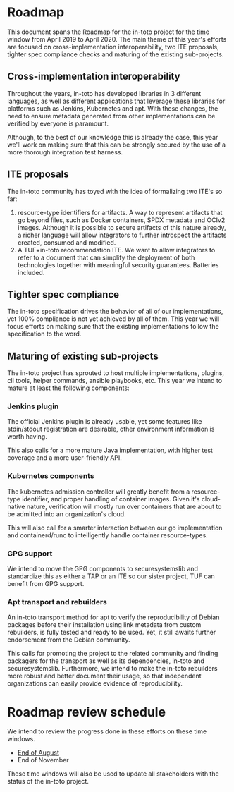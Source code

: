 Roadmap
=======

This document spans the Roadmap for the in-toto project for the time window
from April 2019 to April 2020. The main theme of this year's efforts are
focused on cross-implementation interoperability, two ITE proposals, tighter
spec compliance checks and maturing of the existing sub-projects.

## Cross-implementation interoperability

Throughout the years, in-toto has developed libraries in 3 different languages,
as well as different applications that leverage these libraries for platforms
such as Jenkins, Kubernetes and apt. With these changes, the need to ensure
metadata generated from other implementations can be verified by everyone is
paramount.

Although, to the best of our knowledge this is already the case, this year
we'll work on making sure that this can be strongly secured by the use of a
more thorough integration test harness.

## ITE proposals

The in-toto community has toyed with the idea of formalizing two ITE's so far:

1. resource-type identifiers for artifacts. A way to represent artifacts that
   go beyond files, such as Docker containers, SPDX metadata and OCIv2 images.
   Although it is possible to secure artifacts of this nature already, a richer
   language will allow integrators to further introspect the artifacts created,
   consumed and modified.
2. A TUF+in-toto recommendation ITE. We want to allow integrators to refer to a
   document that can simplify the deployment of both technologies together with
   meaningful security guarantees. Batteries included.

## Tighter spec compliance

The in-toto specification drives the behavior of all of our implementations,
yet 100% compliance is not yet achieved by all of them. This year we will focus
efforts on making sure that the existing implementations follow the
specification to the word.

## Maturing of existing sub-projects

The in-toto project has sprouted to host multiple implementations, plugins, cli
tools, helper commands, ansible playbooks, etc. This year we intend to mature
at least the following components:

### Jenkins plugin

The official Jenkins plugin is already usable, yet some features like
stdin/stdout registration are desirable, other environment information is
worth having.

This also calls for a more mature Java implementation, with higher test
coverage and a more user-friendly API.

### Kubernetes components

The kubernetes admission controller will greatly benefit from a resource-type
identifier, and proper handling of container images. Given it's cloud-native
nature, verification will mostly run over containers that are about to be
admitted into an organization's cloud.

This will also call for a smarter interaction between our go implementation and
containerd/runc to intelligently handle container resource-types.

### GPG support

We intend to move the GPG components to securesystemslib and standardize this as
either a TAP or an ITE so our sister project, TUF can benefit from GPG support.

### Apt transport and rebuilders

An in-toto transport method for apt to verify the reproducibility of Debian
packages before their installation using link metadata from custom rebuilders,
is fully tested and ready to be used. Yet, it still awaits further endorsement
from the Debian community.

This calls for promoting the project to the related community and finding
packagers for the transport as well as its dependencies, in-toto and
securesystemslib. Furthermore, we intend to make the in-toto rebuilders more
robust and better document their usage, so that independent organizations can
easily provide evidence of reproducibility.

# Roadmap review schedule

We intend to review the progress done in these efforts on these time windows.

- [End of August](roadmap-reviews/2020/first-quarter-update.md)
- End of November

These time windows will also be used to update all stakeholders with the status
of the in-toto project.
